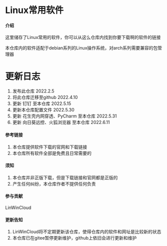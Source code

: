 # Linux常用软件

#### 介绍
这里储存了Linux常用的软件，你可以从这么仓库内找到你要下载啊的软件的链接

本仓库内的软件适配于debian系列的Linux操作系统，对arch系列需要兼容的包管理器

# 更新日志
1. 发布此仓库 2022.2.5
2. 将此仓库迁移至github 2022.4.10
3. 更新 钉钉 至本仓库 2022.5.15
4. 更新本仓库配置文件 2022.5.30
5. 更新 花生壳内网穿透、PyCharm 至本仓库 2022.5.31
6. 更新 向日葵远控、火狐浏览器 至本仓库 2022.6.11

#### 参考链接
1. 本仓库提供软件下载的官网和下载链接
2. 本仓库所有软件全部是免费且日常需要的

####  须知
1. 本仓库并非正版下载，但是下载链接和官网都是正版的
2. 产生任何纠纷，本仓库作者不提供任何负责

#### 参与贡献

LinWinCloud

#### 更新告知
1. LinWinCloud将不定期更新该仓库，使得仓库内的软件和网址是比较新的状态
2. 本仓库已在gitee暂停更新维护，github上依旧会进行更新和维护
